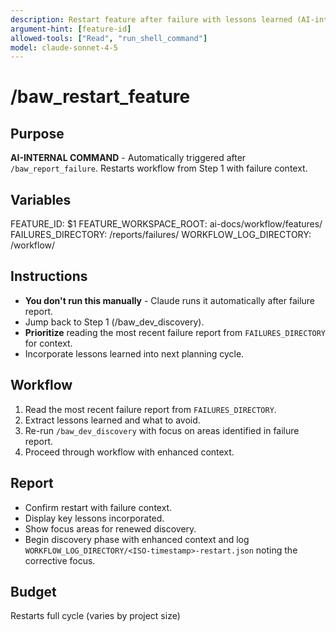 ```yaml
---
description: Restart feature after failure with lessons learned (AI-internal command)
argument-hint: [feature-id]
allowed-tools: ["Read", "run_shell_command"]
model: claude-sonnet-4-5
---
```


# /baw_restart_feature

## Purpose
**AI-INTERNAL COMMAND** - Automatically triggered after `/baw_report_failure`. Restarts workflow from Step 1 with failure context.

## Variables
FEATURE_ID: $1
FEATURE_WORKSPACE_ROOT: ai-docs/workflow/features/
FAILURES_DIRECTORY: <feature-workspace>/reports/failures/
WORKFLOW_LOG_DIRECTORY: <feature-workspace>/workflow/

## Instructions
- **You don't run this manually** - Claude runs it automatically after failure report.
- Jump back to Step 1 (/baw_dev_discovery).
- **Prioritize** reading the most recent failure report from `FAILURES_DIRECTORY` for context.
- Incorporate lessons learned into next planning cycle.

## Workflow
1. Read the most recent failure report from `FAILURES_DIRECTORY`.
2. Extract lessons learned and what to avoid.
3. Re-run `/baw_dev_discovery` with focus on areas identified in failure report.
4. Proceed through workflow with enhanced context.

## Report
- Confirm restart with failure context.
- Display key lessons incorporated.
- Show focus areas for renewed discovery.
- Begin discovery phase with enhanced context and log `WORKFLOW_LOG_DIRECTORY/<ISO-timestamp>-restart.json` noting the corrective focus.

## Budget
Restarts full cycle (varies by project size)
